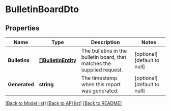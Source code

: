 # BulletinBoardDto

## Properties
Name | Type | Description | Notes
------------ | ------------- | ------------- | -------------
**Bulletins** | [**[]BulletinEntity**](BulletinEntity.md) | The bulletins in the bulletin board, that matches the supplied request. | [optional] [default to null]
**Generated** | **string** | The timestamp when this report was generated. | [optional] [default to null]

[[Back to Model list]](../README.md#documentation-for-models) [[Back to API list]](../README.md#documentation-for-api-endpoints) [[Back to README]](../README.md)

